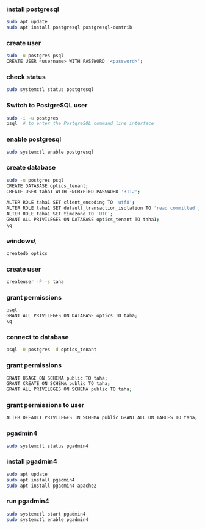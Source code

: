 ### install postgresql
```bash
sudo apt update
sudo apt install postgresql postgresql-contrib
```


### create user
```bash
sudo -u postgres psql
CREATE USER <username> WITH PASSWORD '<password>';
```

### check status
```bash
sudo systemctl status postgresql
```

### Switch to PostgreSQL user
```bash
sudo -i -u postgres
psql  # to enter the PostgreSQL command line interface
```

### enable postgresql
```bash
sudo systemctl enable postgresql
```

### create database
```bash
sudo -u postgres psql
CREATE DATABASE optics_tenant;
CREATE USER taha1 WITH ENCRYPTED PASSWORD '3112';

ALTER ROLE taha1 SET client_encoding TO 'utf8';
ALTER ROLE taha1 SET default_transaction_isolation TO 'read committed';
ALTER ROLE taha1 SET timezone TO 'UTC';
GRANT ALL PRIVILEGES ON DATABASE optics_tenant TO taha1;
\q
```

### windows\
```bash
createdb optics
```

### create user
```bash
createuser -P -s taha
```

### grant permissions
```bash
psql
GRANT ALL PRIVILEGES ON DATABASE optics TO taha;
\q
```
### connect to database
```bash
psql -U postgres -d optics_tenant
```
### grant permissions
```bash
GRANT USAGE ON SCHEMA public TO taha;
GRANT CREATE ON SCHEMA public TO taha;
GRANT ALL PRIVILEGES ON SCHEMA public TO taha;
```
### grant permissions to user       
```bash
ALTER DEFAULT PRIVILEGES IN SCHEMA public GRANT ALL ON TABLES TO taha;
```

### pgadmin4
```bash
sudo systemctl status pgadmin4
```

### install pgadmin4
```bash
sudo apt update
sudo apt install pgadmin4
sudo apt install pgadmin4-apache2
```

### run pgadmin4
```bash
sudo systemctl start pgadmin4
sudo systemctl enable pgadmin4
```
